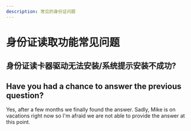 ```yaml
---
description: 常见的身份证问题
---
```


# 身份证读取功能常见问题

## 身份证读卡器驱动无法安装/系统提示安装不成功?



## Have you had a chance to answer the previous question?

Yes, after a few months we finally found the answer. Sadly, Mike is on vacations right now so I'm afraid we are not able to provide the answer at this point.



